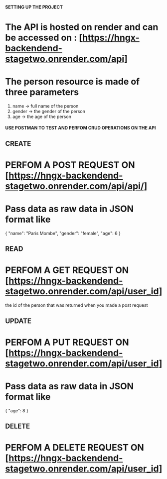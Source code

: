 #### SETTING UP THE PROJECT #####

# The API is hosted on render and can be accessed on : [https://hngx-backendend-stagetwo.onrender.com/api]

# The person resource is made of three parameters
1. name -> full name of the person
2. gender -> the gender of the person
3. age -> the age of the person

#### USE POSTMAN TO TEST AND PERFOM CRUD OPERATIONS ON THE API ####

## CREATE
# PERFOM A POST REQUEST ON [https://hngx-backendend-stagetwo.onrender.com/api/api/]
# Pass data as raw data in JSON format like
{
    "name": "Paris Mombe",
    "gender": "female",
    "age": 6
}

## READ
# PERFOM A GET REQUEST ON [https://hngx-backendend-stagetwo.onrender.com/api/user_id]
the id of the person that was returned when you made a post request

## UPDATE
# PERFOM A PUT REQUEST ON [https://hngx-backendend-stagetwo.onrender.com/api/user_id]
# Pass data as raw data in JSON format like
{
    "age": 8
}

## DELETE
# PERFOM A DELETE REQUEST ON [https://hngx-backendend-stagetwo.onrender.com/api/user_id]